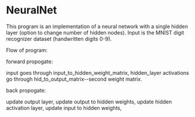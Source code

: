 # NeuralNet
This program is an implementation of a neural network with a single hidden layer (option to change number of hidden nodes).
Input is the MNIST digit recognizer dataset (handwritten digits 0-9).

Flow of program:

forward propogate:

input goes through input_to_hidden_weight_matrix,
hidden_layer activations go through hid_to_output_matrix--second weight matrix.

back propogate:

update output layer, 
update output to hidden weights, 
update hidden activation layer,
update input to hidden weights,
